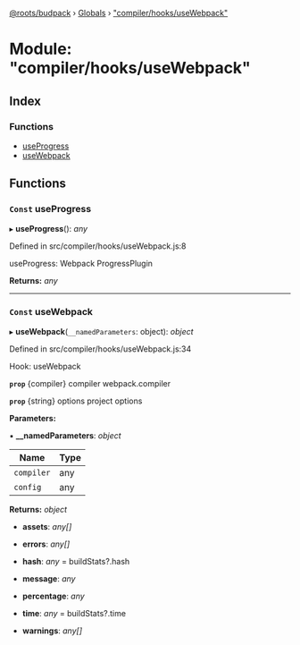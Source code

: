 [@roots/budpack](../README.md) › [Globals](../globals.md) › ["compiler/hooks/useWebpack"](_compiler_hooks_usewebpack_.md)

# Module: "compiler/hooks/useWebpack"

## Index

### Functions

* [useProgress](_compiler_hooks_usewebpack_.md#const-useprogress)
* [useWebpack](_compiler_hooks_usewebpack_.md#const-usewebpack)

## Functions

### `Const` useProgress

▸ **useProgress**(): *any*

Defined in src/compiler/hooks/useWebpack.js:8

useProgress: Webpack ProgressPlugin

**Returns:** *any*

___

### `Const` useWebpack

▸ **useWebpack**(`__namedParameters`: object): *object*

Defined in src/compiler/hooks/useWebpack.js:34

Hook: useWebpack

**`prop`** {compiler} compiler webpack.compiler

**`prop`** {string}   options  project options

**Parameters:**

▪ **__namedParameters**: *object*

Name | Type |
------ | ------ |
`compiler` | any |
`config` | any |

**Returns:** *object*

* **assets**: *any[]*

* **errors**: *any[]*

* **hash**: *any* = buildStats?.hash

* **message**: *any*

* **percentage**: *any*

* **time**: *any* = buildStats?.time

* **warnings**: *any[]*
